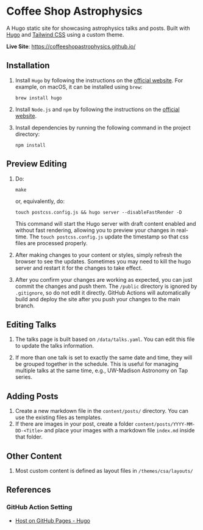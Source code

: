 # Coffee Shop Astrophysics

A Hugo static site for showcasing astrophysics talks and posts. Built with [Hugo](https://gohugo.io/) and [Tailwind CSS](https://tailwindcss.com/) using a custom theme.

**Live Site**: https://coffeeshopastrophysics.github.io/

## Installation
1. Install `Hugo` by following the instructions on the [official website](https://gohugo.io/getting-started/quick-start/).
    For example, on macOS, it can be installed using `brew`:
    ```
    brew install hugo
    ```

2. Install `Node.js` and `npm` by following the instructions on the [official website](https://nodejs.org/).

3. Install dependencies by running the following command in the project directory:
    ```
    npm install
    ```

## Preview Editing
1. Do:
    ```
    make
    ```
    or, equivalently, do:
    ```
    touch postcss.config.js && hugo server --disableFastRender -D
    ```
    This command will start the Hugo server with draft content enabled and without fast rendering, allowing you to preview your changes in real-time. The `touch postcss.config.js` update the timestamp so that css files are processed properly.
2. After making changes to your content or styles, simply refresh the browser to see the updates. Sometimes you may need to kill the hugo server and restart it for the changes to take effect.

3. After you confirm your changes are working as expected, you can just commit the changes and push them. The `/public` directory is ignored by `.gitignore`, so do not edit it directly. GitHub Actions will automatically build and deploy the site after you push your changes to the main branch.


## Editing Talks
1. The talks page is built based on `/data/talks.yaml`. You can edit this file to update the talks information.

2. If more than one talk is set to exactly the same date and time, they will be grouped together in the schedule. This is useful for managing multiple talks at the same time, e.g., UW-Madison Astronomy on Tap series.

## Adding Posts
1. Create a new markdown file in the `content/posts/` directory. You can use the existing files as templates.
2. If there are images in your post, create a folder `content/posts/YYYY-MM-DD-<Title>` and place your images with a markdown file `index.md` inside that folder.


## Other Content
1. Most custom content is defined as layout files in `/themes/csa/layouts/`

## References
### GitHub Action Setting
- [Host on GitHub Pages - Hugo](https://gohugo.io/host-and-deploy/host-on-github-pages/)